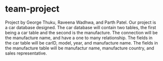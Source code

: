 # team-project
Project by George Thuku, Raveena Wadhwa, and Parth Patel. Our project is a car database designed.
The car database will contain two tables, the first being a car table and the second is the manufacture. The connection will be the manufacture name, and have a one to many relationship. The fields in the car table will be carID, model, year, and manufacture name. The fields in the manufacture table will be manufactur name, manufacture country, and sales representative. 
